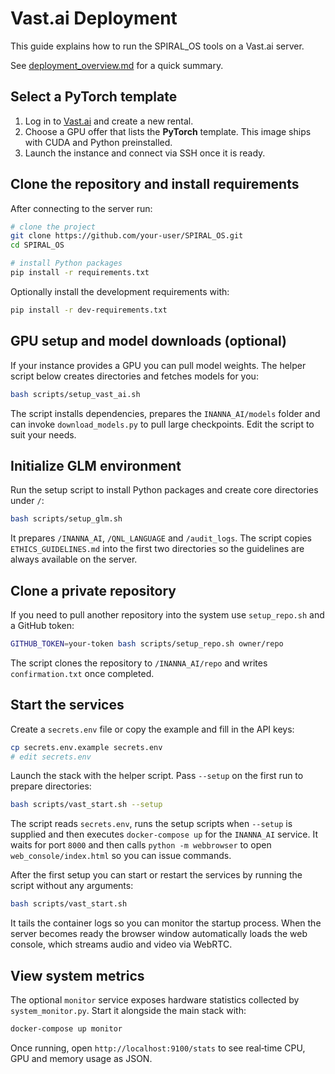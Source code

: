 # Vast.ai Deployment

This guide explains how to run the SPIRAL_OS tools on a Vast.ai server.

See [deployment_overview.md](deployment_overview.md) for a quick summary.

## Select a PyTorch template

1. Log in to [Vast.ai](https://vast.ai) and create a new rental.
2. Choose a GPU offer that lists the **PyTorch** template. This image ships with CUDA and Python preinstalled.
3. Launch the instance and connect via SSH once it is ready.

## Clone the repository and install requirements

After connecting to the server run:

```bash
# clone the project
git clone https://github.com/your-user/SPIRAL_OS.git
cd SPIRAL_OS

# install Python packages
pip install -r requirements.txt
```

Optionally install the development requirements with:

```bash
pip install -r dev-requirements.txt
```

## GPU setup and model downloads (optional)

If your instance provides a GPU you can pull model weights. The helper script
below creates directories and fetches models for you:

```bash
bash scripts/setup_vast_ai.sh
```

The script installs dependencies, prepares the `INANNA_AI/models` folder and can
invoke `download_models.py` to pull large checkpoints. Edit the script to suit
your needs.

## Initialize GLM environment

Run the setup script to install Python packages and create core directories under `/`:

```bash
bash scripts/setup_glm.sh
```

It prepares `/INANNA_AI`, `/QNL_LANGUAGE` and `/audit_logs`. The script copies
`ETHICS_GUIDELINES.md` into the first two directories so the guidelines are
always available on the server.

## Clone a private repository

If you need to pull another repository into the system use `setup_repo.sh` and a GitHub token:

```bash
GITHUB_TOKEN=your-token bash scripts/setup_repo.sh owner/repo
```

The script clones the repository to `/INANNA_AI/repo` and writes `confirmation.txt` once completed.

## Start the services

Create a `secrets.env` file or copy the example and fill in the API keys:

```bash
cp secrets.env.example secrets.env
# edit secrets.env
```

Launch the stack with the helper script. Pass `--setup` on the first run to prepare directories:

```bash
bash scripts/vast_start.sh --setup
```

The script reads `secrets.env`, runs the setup scripts when `--setup` is supplied and then executes `docker-compose up` for the `INANNA_AI` service. It waits for port `8000` and then calls `python -m webbrowser` to open `web_console/index.html` so you can issue commands.

After the first setup you can start or restart the services by running the script without any arguments:

```bash
bash scripts/vast_start.sh
```

It tails the container logs so you can monitor the startup process. When the server becomes ready the browser window automatically loads the web console, which streams audio and video via WebRTC.

## View system metrics

The optional `monitor` service exposes hardware statistics collected by
`system_monitor.py`. Start it alongside the main stack with:

```bash
docker-compose up monitor
```

Once running, open `http://localhost:9100/stats` to see real‑time CPU, GPU and
memory usage as JSON.
